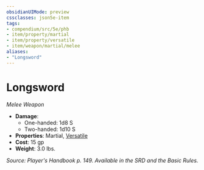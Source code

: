 ```yaml
---
obsidianUIMode: preview
cssclasses: json5e-item
tags:
- compendium/src/5e/phb
- item/property/martial
- item/property/versatile
- item/weapon/martial/melee
aliases: 
- "Longsword"
---
```

# Longsword
*Melee Weapon*  

- **Damage**:
  - One-handed: 1d8 S
  - Two-handed: 1d10 S
- **Properties**: Martial, [Versatile](/3-Mechanics/CLI/rules/item-properties.md#Versatile)
- **Cost**: 15 gp
- **Weight**: 3.0 lbs.

*Source: Player's Handbook p. 149. Available in the SRD and the Basic Rules.*